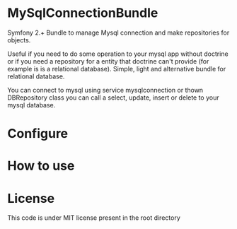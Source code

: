 MySqlConnectionBundle
=====================

Symfony 2.+ Bundle to manage Mysql connection and make repositories for objects.

Useful if you need to do some operation to your mysql app without doctrine or if you need a repository for a entity that doctrine can't provide (for example is is a relational database).
Simple, light and alternative bundle for relational database.

You can connect to mysql using service mysqlconnection or thown DBRepository class you can call a select, update, insert or delete to your mysql database.


Configure
=======


How to use
=======


License
=======

This code is under MIT license present in the root directory
